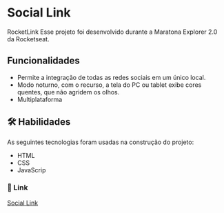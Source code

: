 
# Social Link
RocketLink Esse projeto foi desenvolvido durante a Maratona Explorer 2.0 da Rocketseat.

## Funcionalidades 

- Permite a integração de todas as redes sociais em um único local.
- Modo noturno, com o recurso, a tela do PC ou tablet exibe cores quentes, que não agridem os olhos.
- Multiplataforma

## 🛠 Habilidades

As seguintes tecnologias foram usadas na construção do projeto:
- HTML
- CSS
- JavaScrip 

### 🔗 Link
<a href="https://leandrodemello.github.io/link-unico-leandro/">Social Link</a>

    



